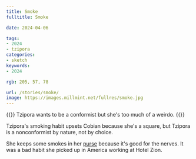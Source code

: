 ```yaml
---
title: Smoke
fulltitle: Smoke

date: 2024-04-06

tags:
- 2024
- tzipora
categories:
- sketch
keywords:
- 2024

rgb: 205, 57, 78

url: /stories/smoke/
image: https://images.millmint.net/fullres/smoke.jpg
---
```

{{<note caption>}}
Tzipora wants to be a conformist but she's too much of a weirdo.
{{</note>}}

Tzipora's smoking habit upsets Cobian because she's a square, but Tzipora is a nonconformist by nature, not by choice.

She keeps some smokes in her [purse](/stories/purse/) because it's good for the nerves. It was a bad habit she picked up in America working at Hotel Zion.